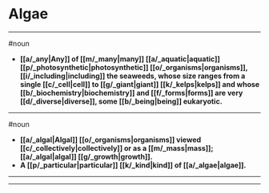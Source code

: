 # Algae
---
#noun
- **[[a/_any|Any]] of [[m/_many|many]] [[a/_aquatic|aquatic]] [[p/_photosynthetic|photosynthetic]] [[o/_organisms|organisms]], [[i/_including|including]] the seaweeds, whose size ranges from a single [[c/_cell|cell]] to [[g/_giant|giant]] [[k/_kelps|kelps]] and whose [[b/_biochemistry|biochemistry]] and [[f/_forms|forms]] are very [[d/_diverse|diverse]], some [[b/_being|being]] eukaryotic.**
---
#noun
- **[[a/_algal|Algal]] [[o/_organisms|organisms]] viewed [[c/_collectively|collectively]] or as a [[m/_mass|mass]]; [[a/_algal|algal]] [[g/_growth|growth]].**
- **A [[p/_particular|particular]] [[k/_kind|kind]] of [[a/_algae|algae]].**
---
---
